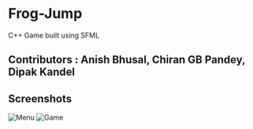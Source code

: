 # Frog-Jump
C++ Game built using SFML
## Contributors : Anish Bhusal, Chiran GB Pandey, Dipak Kandel

## Screenshots
![Menu]("/images/Screenshot_5.jpg")
![Game]("/images/Screenshot_6.jpg")
